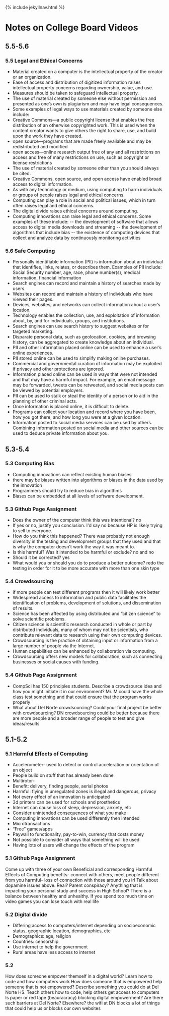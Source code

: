 {% include jekyllnav.html %}

# Notes on College Board Videos 

## 5.5-5.6
### 5.5 Legal and Ethical Concerns
- Material created on a computer is the intellectual property of the creator or an organization.
- Ease of access and distribution of digitized information raises intellectual property concerns regarding ownership, value, and use.
- Measures should be taken to safeguard intellectual property.
- The use of material created by someone else without permission and presented as one’s own is plagiarism and may have legal consequences.
- Some examples of legal ways to use materials created by someone else include:
- Creative Commons—a public copyright license that enables the free distribution of an otherwise copyrighted work. This is used when the content creator wants to give others the right to share, use, and build upon the work they have created.
- open source—programs that are made freely available and may be redistributed and modified
- open access—online research output free of any and all restrictions on access and free of many restrictions on use, such as copyright or license restrictions
- The use of material created by someone other than you should always be cited.
- Creative Commons, open source, and open access have enabled broad access to digital information.
- As with any technology or medium, using computing to harm individuals or groups of people raises legal and ethical concerns.
- Computing can play a role in social and political issues, which in turn often raises legal and ethical concerns.
- The digital divide raises ethical concerns around computing.
- Computing innovations can raise legal and ethical concerns. Some examples of these include:
-- the development of software that allows access to digital media downloads and streaming
-- the development of algorithms that include bias
-- the existence of computing devices that collect and analyze data by continuously monitoring activities

### 5.6 Safe Computing
- Personally identifiable information (PII) is information about an individual that identifies, links, relates, or describes them. Examples of PII include: Social Security number, age, race, phone number(s), medical information, financial information
- Search engines can record and maintain a history of searches made by users.
- Websites can record and maintain a history of individuals who have viewed their pages.
- Devices, websites, and networks can collect information about a user’s location.
- Technology enables the collection, use, and exploitation of information about, by, and for individuals, groups, and institutions.
- Search engines can use search history to suggest websites or for targeted marketing.
- Disparate personal data, such as geolocation, cookies, and browsing history, can be aggregated to create knowledge about an individual.
- PII and other information placed online can be used to enhance a user’s online experiences.
- PII stored online can be used to simplify making online purchases.
- Commercial and governmental curation of information may be exploited if privacy and other protections are ignored.
- Information placed online can be used in ways that were not intended and that may have a harmful impact. For example, an email message may be forwarded, tweets can be retweeted, and social media posts can be viewed by potential employers.
- PII can be used to stalk or steal the identity of a person or to aid in the planning of other criminal acts.
- Once information is placed online, it is difficult to delete.
- Programs can collect your location and record where you have been, how you got there, and how long you were at a given location.
- Information posted to social media services can be used by others. Combining information posted on social media and other sources can be used to deduce private information about you.

## 5.3-5.4
### 5.3 Computing Bias
- Computing innovations can reflect existing human biases
- there may be biases written into algorithms or biases in the data used by the innovation
- Programmers should try to reduce bias in algorithms 
- Biases can be embedded at all levels of software development.

### 5.3 Github Page Assignment
- Does the owner of the computer think this was intentional? no
- If yes or no, justify you conclusion. I'd say no because HP is likely trying to sell to everyone.
- How do you think this happened? There was probably not enough diversity in the testing and development groups that they used and that is why the computer doesn't work the way it was meant to.
- Is this harmful? Was it intended to be harmful or exclude? no and no
- Should it be corrected? yes
- What would you or should you do to produce a better outcome? redo the testing in order for it to be more accurate with more than one skin type

### 5.4 Crowdsourcing
- if more people can test different programs then it will likely work better
- Widespread access to information and public data facilitates the identification of problems, development of solutions, and dissemination of results.
- Science has been affected by using distributed and “citizen science” to solve scientific problems.
- Citizen science is scientific research conducted in whole or part by distributed individuals, many of whom may not be scientists, who contribute relevant data to research using their own computing devices.
- Crowdsourcing is the practice of obtaining input or information from a large number of people via the Internet.
- Human capabilities can be enhanced by collaboration via computing.
- Crowdsourcing offers new models for collaboration, such as connecting businesses or social causes with funding.

### 5.4 Github Page Assignment
- CompSci has 150 principles students. Describe a crowdsource idea and how you might initiate it in our environment? Mr. M could have the whole class test something and that could ensure that the program works properly
- What about Del Norte crowdsourcing? Could your final project be better with crowdsourcing? DN crowdsourcing could be better because there are more people and a broader range of people to test and give ideas/results

## 5.1-5.2

### 5.1 Harmful Effects of Computing
- Accelerometer- used to detect or control acceleration or orientation of an object
- People build on stuff that has already been done
- Multirotor-
- Benefit: delivery, finding people, aerial photos
- Harmful: flying in unregulated zones is illegal and dangerous, privacy
- Not every effect of an innovation is anticipated
- 3d printers can be used for schools and prosthetics
- Internet can cause loss of sleep, depression, anxiety, etc
- Consider unintended consequences of what you make
- Computing innovations can be used differently then intended
- Microtransactions
- “Free” games/apps
- Paywall to functionality, pay-to-win, currency that costs money
- Not possible to consider all ways that something will be used
- Having  lots of users will change the effects of the program

### 5.1 Github Page Assignment
Come up with three of your own Beneficial and corresponding Harmful Effects of Computing
benefits- connect with others, meet people different from you
harmful- loss of connection with those around you irl
Talk about dopamine issues above. Real? Parent conspiracy? Anything that is impacting your personal study and success in High School?
There is a balance between healthy and unhealthy. If you spend too much time on video games you can lose touch with real life

### 5.2 Digital divide
- Differing access to computers/internet depending on socioeconomic status, geographic location, demographics, etc
- Demographics: age, religion
- Countries: censorship
- Use internet to help the government
- Rural areas have less access to internet

### 5.2
How does someone empower themself in a digital world?
Learn how to code and how computers work
How does someone that is empowered help someone that is not empowered? Describe something you could do at Del Norte HS.
Teach others how to code, help others get access to computers
Is paper or red tape (beauracracy) blocking digital empowerment? Are there such barriers at Del Norte? Elsewhere?
the wifi at DN blocks a lot of things that could help us or blocks our own websites

